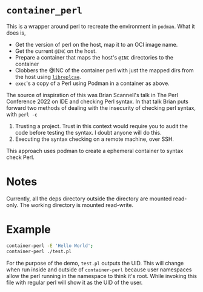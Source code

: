 `container_perl`
====

This is a wrapper around perl to recreate the environment in `podman`. What it
does is,

* Get the version of perl on the host, map it to an OCI image name.
* Get the current `@INC` on the host.
* Prepare a container that maps the host's `@INC` directories to the container
* Clobbers the @INC of the container perl with just the mapped dirs from the
	host using [`libreplcae`](https://metacpan.org/pod/libreplace).
* `exec`'s a copy of a Perl using Podman in a container as above.

The source of inspiration of this was Brian Scannell's talk in The Perl
Conference 2022 on IDE and checking Perl syntax. In that talk Brian puts
forward two methods of dealing with the insecurity of checking perl syntax,
with `perl -c`

1. Trusting a project. Trust in this context would require you to audit the
	 code before testing the syntax. I doubt anyone will do this.
2. Executing the syntax checking on a remote machine, over SSH.

This approach uses podman to create a ephemeral container to syntax check Perl.

Notes
====

Currently, all the deps directory outside the directory are mounted read-only.
The working directory is mounted read-write.

Example
====

```sh
container-perl -E 'Hello World';
container-perl ./test.pl
```

For the purpose of the demo, `test.pl` outputs the UID. This will change when
run inside and outside of `container-perl` because user namespaces allow the
perl running in the namespace to think it's root. While invoking this file with
regular perl will show it as the UID of the user.
